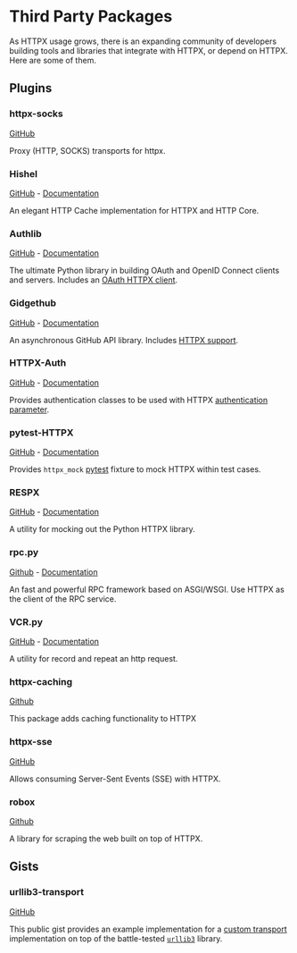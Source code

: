 # Third Party Packages

As HTTPX usage grows, there is an expanding community of developers building tools and libraries that integrate with HTTPX, or depend on HTTPX. Here are some of them.

## Plugins

<!-- NOTE: this list is in alphabetical order. -->

### httpx-socks

[GitHub](https://github.com/romis2012/httpx-socks)

Proxy (HTTP, SOCKS) transports for httpx.

### Hishel

[GitHub](https://github.com/karpetrosyan/hishel) - [Documentation](https://hishel.com/)

An elegant HTTP Cache implementation for HTTPX and HTTP Core.

### Authlib

[GitHub](https://github.com/lepture/authlib) - [Documentation](https://docs.authlib.org/en/latest/)

The ultimate Python library in building OAuth and OpenID Connect clients and servers. Includes an [OAuth HTTPX client](https://docs.authlib.org/en/latest/client/httpx.html).

### Gidgethub

[GitHub](https://github.com/brettcannon/gidgethub) - [Documentation](https://gidgethub.readthedocs.io/en/latest/index.html)

An asynchronous GitHub API library. Includes [HTTPX support](https://gidgethub.readthedocs.io/en/latest/httpx.html).

### HTTPX-Auth

[GitHub](https://github.com/Colin-b/httpx_auth) - [Documentation](https://colin-b.github.io/httpx_auth/)

Provides authentication classes to be used with HTTPX [authentication parameter](advanced/authentication.md#customizing-authentication).

### pytest-HTTPX

[GitHub](https://github.com/Colin-b/pytest_httpx) - [Documentation](https://colin-b.github.io/pytest_httpx/)

Provides `httpx_mock` [pytest](https://docs.pytest.org/en/latest/) fixture to mock HTTPX within test cases.

### RESPX

[GitHub](https://github.com/lundberg/respx) - [Documentation](https://lundberg.github.io/respx/)

A utility for mocking out the Python HTTPX library.

### rpc.py

[Github](https://github.com/abersheeran/rpc.py) - [Documentation](https://github.com/abersheeran/rpc.py#rpcpy)

An fast and powerful RPC framework based on ASGI/WSGI. Use HTTPX as the client of the RPC service.

### VCR.py

[GitHub](https://github.com/kevin1024/vcrpy) - [Documentation](https://vcrpy.readthedocs.io/)

A utility for record and repeat an http request.

### httpx-caching

[Github](https://github.com/johtso/httpx-caching)

This package adds caching functionality to HTTPX

### httpx-sse

[GitHub](https://github.com/florimondmanca/httpx-sse)

Allows consuming Server-Sent Events (SSE) with HTTPX.

### robox

[Github](https://github.com/danclaudiupop/robox)

A library for scraping the web built on top of HTTPX.

## Gists

<!-- NOTE: this list is in alphabetical order. -->

### urllib3-transport

[GitHub](https://gist.github.com/florimondmanca/d56764d78d748eb9f73165da388e546e)

This public gist provides an example implementation for a [custom transport](advanced/transports.md#custom-transports) implementation on top of the battle-tested [`urllib3`](https://urllib3.readthedocs.io) library.
